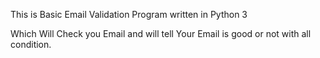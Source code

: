 This is Basic Email Validation Program written in Python 3

Which Will Check you Email and will tell Your Email is good or not with all condition.
